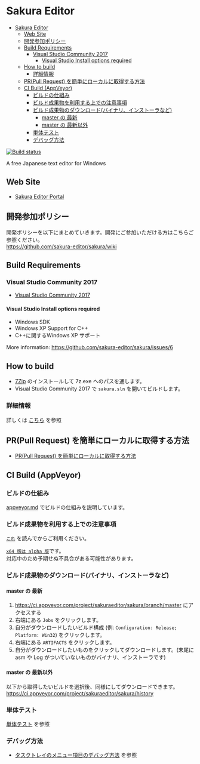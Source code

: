 # Sakura Editor

<!-- TOC -->

- [Sakura Editor](#sakura-editor)
    - [Web Site](#web-site)
    - [開発参加ポリシー](#開発参加ポリシー)
    - [Build Requirements](#build-requirements)
        - [Visual Studio Community 2017](#visual-studio-community-2017)
            - [Visual Studio Install options required](#visual-studio-install-options-required)
    - [How to build](#how-to-build)
        - [詳細情報](#詳細情報)
    - [PR(Pull Request) を簡単にローカルに取得する方法](#prpull-request-を簡単にローカルに取得する方法)
    - [CI Build (AppVeyor)](#ci-build-appveyor)
        - [ビルドの仕組み](#ビルドの仕組み)
        - [ビルド成果物を利用する上での注意事項](#ビルド成果物を利用する上での注意事項)
        - [ビルド成果物のダウンロード(バイナリ、インストーラなど)](#ビルド成果物のダウンロードバイナリインストーラなど)
            - [master の 最新](#master-の-最新)
            - [master の 最新以外](#master-の-最新以外)
        - [単体テスト](#単体テスト)
        - [デバッグ方法](#デバッグ方法)

<!-- /TOC -->

[![Build status](https://ci.appveyor.com/api/projects/status/xlsp22h1q91mh96j/branch/master?svg=true)](https://ci.appveyor.com/project/sakuraeditor/sakura/branch/master)

A free Japanese text editor for Windows

## Web Site
- [Sakura Editor Portal](https://sakura-editor.github.io/)

## 開発参加ポリシー
開発ポリシーを以下にまとめていきます。開発にご参加いただける方はこちらご参照ください。  
https://github.com/sakura-editor/sakura/wiki

## Build Requirements
### Visual Studio Community 2017
- [Visual Studio Community 2017](https://www.visualstudio.com/downloads/)

#### Visual Studio Install options required
- Windows SDK
- Windows XP Support for C++
- C++に関するWindows XP サポート

More information: https://github.com/sakura-editor/sakura/issues/6

## How to build

- [7Zip](https://sevenzip.osdn.jp/) のインストールして 7z.exe へのパスを通します。
- Visual Studio Community 2017 で `sakura.sln` を開いてビルドします。

### 詳細情報

詳しくは [こちら](build.md) を参照

## PR(Pull Request) を簡単にローカルに取得する方法

- [PR(Pull Request) を簡単にローカルに取得する方法](get-PR.md)


## CI Build (AppVeyor)

### ビルドの仕組み

[appveyor.md](appveyor.md) でビルドの仕組みを説明しています。

### ビルド成果物を利用する上での注意事項

[`これ`](installer/warning.txt) を読んでからご利用ください。

[`x64 版は alpha 版`](installer/warning-alpha.txt)です。  
対応中のため予期せぬ不具合がある可能性があります。 

### ビルド成果物のダウンロード(バイナリ、インストーラなど)

#### master の 最新

1. https://ci.appveyor.com/project/sakuraeditor/sakura/branch/master にアクセスする
2. 右端にある `Jobs` をクリックします。
3. 自分がダウンロードしたいビルド構成 (例: `Configuration: Release; Platform: Win32`) をクリックします。
4. 右端にある `ARTIFACTS` をクリックします。
5. 自分がダウンロードしたいものをクリックしてダウンロードします。(末尾に asm や Log がついていないものがバイナリ、インストーラです)

#### master の 最新以外

以下から取得したいビルドを選択後、同様にしてダウンロードできます。  
https://ci.appveyor.com/project/sakuraeditor/sakura/history

### 単体テスト

[単体テスト](unittest.md) を参照

### デバッグ方法

- [タスクトレイのメニュー項目のデバッグ方法](debug-tasktray-menu.md) を参照

